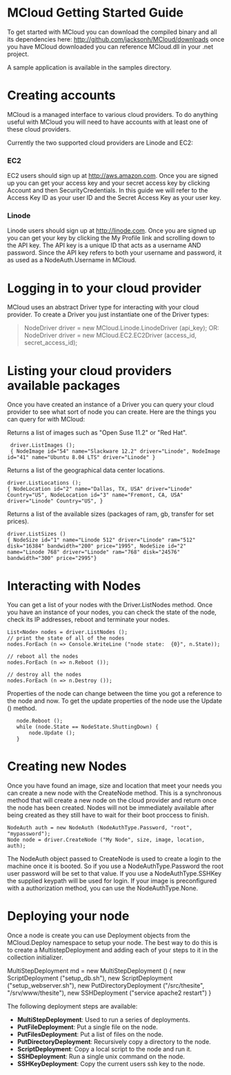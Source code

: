 MCloud Getting Started Guide
=============================
To get started with MCloud you can download the compiled binary and
all its dependencies here: http://github.com/jacksonh/MCloud/downloads
once you have MCloud downloaded you can reference MCloud.dll in your
.net project.

A sample application is available in the samples directory.


Creating accounts
=================
MCloud is a managed interface to various cloud providers.  To do
anything useful with MCloud you will need to have accounts with at
least one of these cloud providers.

Currently the two supported cloud providers are Linode and EC2:

### EC2

EC2 users should sign up at http://aws.amazon.com. Once you are signed
up you can get your access key and your secret access key by clicking Account and
then SecurityCredentials. In this guide we will refer to the Access
Key ID as your user ID and the Secret Access Key as your user key.

### Linode

Linode users should sign up at http://linode.com. Once you are signed
up you can get your key by clicking the My Profile link and scrolling
down to the API key.  The API key is a unique ID that acts as a
username AND password. Since the API key refers to both your username
and password, it as used as a NodeAuth.Username in MCloud.




Logging in to your cloud provider 
=================================
MCloud uses an abstract Driver type for interacting with your cloud
provider. To create a Driver you just instantiate one of the Driver
types:

> NodeDriver driver = new MCloud.Linode.LinodeDriver (api_key);
OR:
> NodeDriver driver = new MCloud.EC2.EC2Driver (access_id, secret_access_id);



Listing your cloud providers available packages
===============================================
Once you have created an instance of a Driver you can query your cloud
provider to see what sort of node you can create. Here are the things
you can query for with MCloud:

 Returns a list of images such as "Open Suse 11.2" or "Red Hat".

 	 driver.ListImages ();
 	 { NodeImage id="54" name="Slackware 12.2" driver="Linode", NodeImage id="41" name="Ubuntu 8.04 LTS" driver="Linode" }

Returns a list of the geographical data center locations.

	driver.ListLocations ();
	{ NodeLocation id="2" name="Dallas, TX, USA" driver="Linode" Country="US", NodeLocation id="3" name="Fremont, CA, USA" driver="Linode" Country="US", }

Returns a list of the available sizes (packages of ram, gb, transfer for set prices).

	driver.ListSizes ()
	{ NodeSize id="1" name="Linode 512" driver="Linode" ram="512" disk="16384" bandwidth="200" price="1995", NodeSize id="2" name="Linode 768" driver="Linode" ram="768" disk="24576" bandwidth="300" price="2995"}


Interacting with Nodes
======================
You can get a list of your nodes with the Driver.ListNodes method. 
Once you have an instance of your nodes, you can check the state of
the node, check its IP addresses, reboot and terminate your nodes.

     
    List<Node> nodes = driver.ListNodes ();
    // print the state of all of the nodes
    nodes.ForEach (n => Console.WriteLine ("node state:  {0}", n.State));

    // reboot all the nodes
    nodes.ForEach (n => n.Reboot ());

    // destroy all the nodes
    nodes.ForEach (n => n.Destroy ());

Properties of the node can change between the time you got a reference
to the node and now.  To get the update properties of the node use the
Update () method.

       node.Reboot ();
       while (node.State == NodeState.ShuttingDown) {
       	   node.Update ();
       }


Creating new Nodes
==================
Once you have found an image, size and location that meet your needs
you can create a new node with the CreateNode method. This is a
synchronous method that will create a new node on the cloud provider
and return once the node has been created. Nodes will not be
immediately available after being created as they still have to wait
for their boot proccess to finish.

    NodeAuth auth = new NodeAuth (NodeAuthType.Password, "root", "mypassword");
    Node node = driver.CreateNode ("My Node", size, image, location, auth);

The NodeAuth object passed to CreateNode is used to create a login to
the machine once it is booted. So if you use a NodeAuthType.Password
the root user password will be set to that value.  If you use a
NodeAuthType.SSHKey the supplied keypath will be used for login. If
your image is preconfigured with a authorization method, you can use
the NodeAuthType.None.


Deploying your node
===================

Once a node is create you can use Deployment objects from the
MCloud.Deploy namespace to setup your node.  The best way to do this
is to create a MultistepDeployment and adding each of your steps to it
in the collection initializer.

   MultiStepDeployment md = new MultiStepDeployment () {
       new ScriptDeployment ("setup_db.sh"),
       new ScriptDeployment ("setup_webserver.sh"),
       new PutDirectoryDeployment ("/src/thesite", "/srv/www/thesite"),
       new SSHDeployment ("service apache2 restart")
   }

The following deployment steps are available:

 * **MultiStepDeployment**: Used to run a series of deployments.
 * **PutFileDeployment**: Put a single file on the node.
 * **PutFilesDeployment**: Put a list of files on the node.
 * **PutDirectoryDeployment**: Recursively copy a directory to the node.
 * **ScriptDeployment**: Copy a local script to the node and run it.
 * **SSHDeployment**: Run a single unix command on the node.
 * **SSHKeyDeployment**: Copy the current users ssh key to the node.

